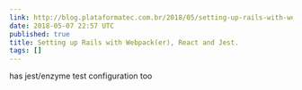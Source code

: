 ```yaml
---
link: http://blog.plataformatec.com.br/2018/05/setting-up-rails-with-webpacker-react-and-jest/
date: 2018-05-07 22:57 UTC
published: true
title: Setting up Rails with Webpack(er), React and Jest.
tags: []
---
```


has jest/enzyme test configuration too
